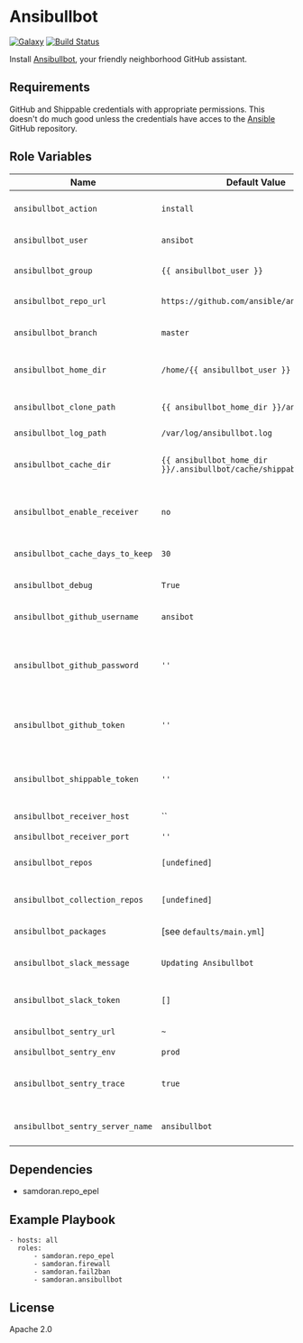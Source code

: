 Ansibullbot
=========
[![Galaxy](https://img.shields.io/badge/galaxy-samdoran.ansibullbot-blue.svg?style=flat)](https://galaxy.ansible.com/samdoran/ansibullbot)
[![Build Status](https://travis-ci.org/samdoran/ansible-role-ansibullbot.svg?branch=master)](https://travis-ci.org/samdoran/ansible-role-ansibullbot)

Install [Ansibullbot](https://github.com/ansible/ansibullbot), your friendly neighborhood GitHub assistant.

Requirements
------------

GitHub and Shippable credentials with appropriate permissions. This doesn't do much good unless the credentials have acces to the [Ansible](https://github.com/ansible/ansible) GitHub repository.

Role Variables
--------------

| Name              | Default Value       | Description          |
|-------------------|---------------------|----------------------|
| `ansibullbot_action` | `install` | Set of tasks to run. Options are `install` and `update`. |
| `ansibullbot_user` | `ansibot` | User account that will run `ansibullbot` |
| `ansibullbot_group` | `{{ ansibullbot_user }}` | Group that `ansibullbot_user` belongs to. |
| `ansibullbot_repo_url` | `https://github.com/ansible/ansibullbot` | URL of the ansibullbot git repo. |
| `ansibullbot_branch` | `master` | Branch of the ansibullbot git repo to checkout. |
| `ansibullbot_home_dir` | `/home/{{ ansibullbot_user }}` | Where to create home directory for Ansibullbot user. |
| `ansibullbot_clone_path` | `{{ ansibullbot_home_dir }}/ansibullbot` | Where to clone the `ansibullbot` git repository. |
| `ansibullbot_log_path` | `/var/log/ansibullbot.log` | Path to log file. |
| `ansibullbot_cache_dir` | `{{ ansibullbot_home_dir }}/.ansibullbot/cache/shippable.runs/.raw` | Where cache files are stored. Used for cleaning up old cache files. |
| `ansibullbot_enable_receiver` | `no` | Whether or not to enaable the `ansibullbot_receiver` service. Requires  |
| `ansibullbot_cache_days_to_keep` | `30` | How many days wort of cache files to keep. |
| `ansibullbot_debug` | `True` | Whether or not to enable debugging. |
| `ansibullbot_github_username` | `ansibot` | GitHub account used for authenticating to the GitHub API. |
| `ansibullbot_github_password` | `''` | Password for authenticating to the GitHub. This should be stored in an Ansible Vault. |
| `ansibullbot_github_token` | `''` | GitHub API token used to talk to GitHub. This should be stored in an Ansible Vault. |
| `ansibullbot_shippable_token` | `''` | Taken for talking to the Shippable API. This should be stored in an Ansible Vault. |
| `ansibullbot_receiver_host` | `` | Database where data is sent. |
| `ansibullbot_receiver_port` | `''` | Database port. |
| `ansibullbot_repos` | `[undefined]` | List of repositories the bot will interact with. |
| `ansibullbot_collection_repos` | `[undefined]` | List of collection repositories the bot will interact with. |
| `ansibullbot_packages` | [see `defaults/main.yml`] | List of packages to install. |
| `ansibullbot_slack_message` | `Updating Ansibullbot` | Message posted to Slack when updating Anisbullbot. |
| `ansibullbot_slack_token` | `[]` | Slack API toke. This should be stored in an Ansible Vault. |
| `ansibullbot_sentry_url` | `~` | URL of the Sentry server. |
| `ansibullbot_sentry_env` | `prod` | Sentry environment |
| `ansibullbot_sentry_trace` | `true` | Whether or not to collect trace information and send to Sentry. |
| `ansibullbot_sentry_server_name` | `ansibullbot` | Unique name used to identify this server in Sentry. |

Dependencies
------------

- samdoran.repo_epel

Example Playbook
----------------

    - hosts: all
      roles:
          - samdoran.repo_epel
          - samdoran.firewall
          - samdoran.fail2ban
          - samdoran.ansibullbot

License
-------

Apache 2.0
